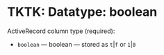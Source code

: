 # TKTK: Datatype: boolean

ActiveRecord column type (required):

- `boolean` — boolean — stored as `t`|`f` or `1`|`0`

